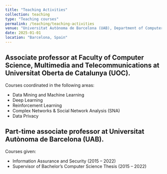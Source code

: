 ```yaml
---
title: "Teaching Activities"
collection: teaching
type: "Teaching courses"
permalink: /teaching/teaching-activities
venue: "Universitat Autònoma de Barcelona (UAB), Department of Computer Science"
date: 2025-01-01
location: "Barcelona, Spain"
---
```


## Associate professor at Faculty of Computer Science, Multimedia and Telecommunications at Universitat Oberta de Catalunya (UOC).

Courses coordinated in the following areas:

- Data Mining and Machine Learning
- Deep Learning
- Reinforcement Learning
- Complex Networks & Social Network Analysis (SNA)
- Data Privacy

## Part-time associate professor at Universitat Autònoma de Barcelona (UAB).

Courses given:

- Information Assurance and Security (2015 – 2022)
- Supervisor of Bachelor’s Computer Science Thesis (2015 – 2022)
